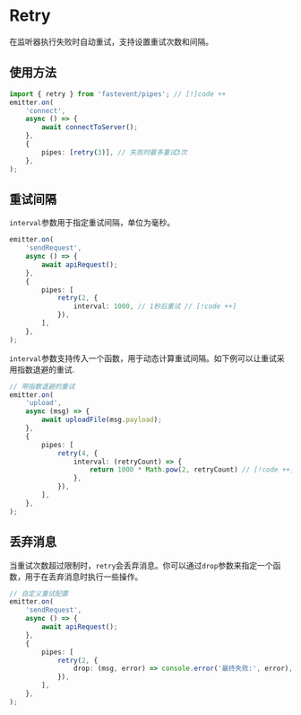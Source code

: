 # Retry

在监听器执行失败时自动重试，支持设置重试次数和间隔。

## 使用方法

```typescript 
import { retry } from 'fastevent/pipes'; // [!]code ++
emitter.on(
    'connect',
    async () => {
        await connectToServer();
    },
    {
        pipes: [retry(3)], // 失败时最多重试3次
    },
);
```

## 重试间隔

`interval`参数用于指定重试间隔，单位为毫秒。

```typescript 
emitter.on(
    'sendRequest',
    async () => {
        await apiRequest();
    },
    {
        pipes: [
            retry(2, {
                interval: 1000, // 1秒后重试 // [!code ++]
            }),
        ],
    },
);
```

`interval`参数支持传入一个函数，用于动态计算重试间隔。如下例可以让重试采用指数退避的重试.

```typescript
// 带指数退避的重试
emitter.on(
    'upload',
    async (msg) => {
        await uploadFile(msg.payload);
    },
    {
        pipes: [
            retry(4, {                 
                interval: (retryCount) => {
                    return 1000 * Math.pow(2, retryCount) // [!code ++]
                }, 
            }),
        ],
    },
);
``` 

## 丢弃消息

当重试次数超过限制时，`retry`会丢弃消息。你可以通过`drop`参数来指定一个函数，用于在丢弃消息时执行一些操作。

```typescript
// 自定义重试配置
emitter.on(
    'sendRequest',
    async () => {
        await apiRequest();
    },
    {
        pipes: [
            retry(2, { 
                drop: (msg, error) => console.error('最终失败:', error), // [!code ++]
            }),
        ],
    },
);
```